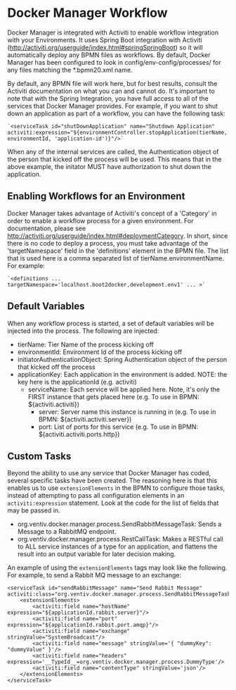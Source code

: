 Docker Manager Workflow
=======================

Docker Manager is integrated with Activiti to enable workflow integration with your Environments.  It uses Spring Boot
integration with Activiti (http://activiti.org/userguide/index.html#springSpringBoot) so it will automatically deploy any
BPMN files as workflows.  By default, Docker Manager has been configured to look in config/env-config/processes/ for
any files matching the *.bpmn20.xml name.

By default, any BPMN file will work here, but for best results, consult the Activiti documentation on what you can and cannot
do.  It's important to note that with the Spring Integration, you have full access to all of the services that Docker
Manager provides.  For example, if you want to shut down an application as part of a workflow, you can have the following
task:

    `<serviceTask id="shutDownApplication" name="Shutdown Application" activiti:expression="${environmentController.stopApplication(tierName, environmentId, 'application-id')}"/>`
    
When any of the internal services are called, the Authentication object of the person that kicked off the process will
be used.  This means that in the above example, the initator MUST have authorization to shut down the application.

Enabling Workflows for an Environment
-------------------------------------

Docker Manager takes advantage of Activiti's concept of a 'Category' in order to enable a workflow process for a given environment.
For documentation, please see http://activiti.org/userguide/index.html#deploymentCategory.  In short, since there is no code
to deploy a process, you must take advantage of the 'targetNamespace' field in the 'definitions' element in the BPMN file.
The list that is used here is a comma separated list of tierName.environmentName.  For example:

    `<definitions ... targetNamespace='localhost.boot2docker,development.env1' ... >`

Default Variables
-----------------

When any workflow process is started, a set of default variables will be injected into the process.  The following are injected:

- tierName: Tier Name of the process kicking off
- environmentId: Environment Id of the process kicking off
- initiatorAuthenticationObject: Spring Authentication object of the person that kicked off the process
- applicationKey: Each application in the environment is added.  NOTE: the key here is the applicationId (e.g. activiti)
    - serviceName: Each service will be applied here.  Note, it's only the FIRST instance that gets placed here (e.g. To use in BPMN: ${activiti.activiti})
        - server: Server name this instance is running in (e.g. To use in BPMN: ${activiti.activiti.server})
        - port: List of ports for this service (e.g. To use in BPMN: ${activiti.activiti.ports.http})

Custom Tasks
------------

Beyond the ability to use any service that Docker Manager has coded, several specific tasks have been created.  The reasoning
here is that this enables us to use `extensionElements` in the BPMN to configure those tasks, instead of attempting to
pass all configuration elements in an `activiti:expression` statement.  Look at the code for the list of fields that may be passed in.

- org.ventiv.docker.manager.process.SendRabbitMessageTask: Sends a Message to a RabbitMQ endpoint.
- org.ventiv.docker.manager.process.RestCallTask: Makes a RESTful call to ALL service instances of a type for an application, and flattens the result into an output variable for later decision making.

An example of using the `extensionElements` tags may look like the following.  For example, to send a Rabbit MQ message
to an exchange:

    <serviceTask id="sendRabbitMessage" name="Send Rabbit Message" activiti:class="org.ventiv.docker.manager.process.SendRabbitMessageTask">
        <extensionElements>
            <activiti:field name="hostName" expression="${applicationId.rabbit.server}"/>
            <activiti:field name="port" expression="${applicationId.rabbit.port.amqp}"/>
            <activiti:field name="exchange" stringValue="SystemBroadcast"/>
            <activiti:field name="message" stringValue='{ "dummyKey": "dummyValue" }'/>
            <activiti:field name="headers" expression='__TypeId__=org.ventiv.docker.manager.process.DummyType'/>
            <activiti:field name="contentType" stringValue='json'/>
        </extensionElements>
    </serviceTask>